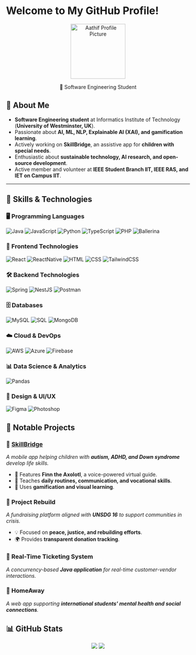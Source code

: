 # Welcome to My GitHub Profile!

<p align="center">
  <img src="https://avatars.githubusercontent.com/u/aathifawfer?v=4" alt="Aathif Profile Picture" width="150"/>
</p>

<p align="center">
  🚀 Software Engineering Student 
</p>

## 🌟 About Me  
- **Software Engineering student** at Informatics Institute of Technology (**University of Westminster, UK**).  
- Passionate about **AI, ML, NLP, Explainable AI (XAI), and gamification learning**.  
- Actively working on **SkillBridge**, an assistive app for **children with special needs**.  
- Enthusiastic about **sustainable technology, AI research, and open-source development**.  
- Active member and volunteer at **IEEE Student Branch IIT, IEEE RAS, and IET on Campus IIT**.  

---

## 🔧 Skills & Technologies
### 🖥️ Programming Languages  
![Java](https://img.shields.io/badge/Java-ED8B00?style=flat&logo=java&logoColor=white) ![JavaScript](https://img.shields.io/badge/JavaScript-F7DF1E?style=flat&logo=javascript&logoColor=black) ![Python](https://img.shields.io/badge/Python-3776AB?style=flat&logo=python&logoColor=white) ![TypeScript](https://img.shields.io/badge/TypeScript-3178C6?style=flat&logo=typescript&logoColor=white) ![PHP](https://img.shields.io/badge/PHP-777BB4?style=flat&logo=php&logoColor=white) ![Ballerina](https://img.shields.io/badge/Ballerina-000000?style=flat&logo=ballerina&logoColor=white)  

### 🎨 Frontend Technologies  
![React](https://img.shields.io/badge/React-61DAFB?style=flat&logo=react&logoColor=black) ![ReactNative](https://img.shields.io/badge/React%20Native-61DAFB?style=flat&logo=react&logoColor=black) ![HTML](https://img.shields.io/badge/HTML5-E34F26?style=flat&logo=html5&logoColor=white) ![CSS](https://img.shields.io/badge/CSS-1572B6?style=flat&logo=css3&logoColor=white) ![TailwindCSS](https://img.shields.io/badge/TailwindCSS-06B6D4?style=flat&logo=tailwindcss&logoColor=white)  

### 🛠️ Backend Technologies  
![Spring](https://img.shields.io/badge/Spring-6DB33F?style=flat&logo=spring&logoColor=white) ![NestJS](https://img.shields.io/badge/NestJS-E0234E?style=flat&logo=nestjs&logoColor=white) ![Postman](https://img.shields.io/badge/Postman-FF6C37?style=flat&logo=postman&logoColor=white)  

### 🗄️ Databases  
![MySQL](https://img.shields.io/badge/MySQL-4479A1?style=flat&logo=mysql&logoColor=white) ![SQL](https://img.shields.io/badge/SQL-4479A1?style=flat&logo=mysql&logoColor=white) ![MongoDB](https://img.shields.io/badge/MongoDB-47A248?style=flat&logo=mongodb&logoColor=white)  

### ☁️ Cloud & DevOps  
![AWS](https://img.shields.io/badge/AWS-232F3E?style=flat&logo=amazonaws&logoColor=white) ![Azure](https://img.shields.io/badge/Azure-0089D6?style=flat&logo=microsoftazure&logoColor=white) ![Firebase](https://img.shields.io/badge/Firebase-FFCA28?style=flat&logo=firebase&logoColor=white)  

### 📊 Data Science & Analytics  
![Pandas](https://img.shields.io/badge/Pandas-150458?style=flat&logo=pandas&logoColor=white)  

### 🎨 Design & UI/UX  
![Figma](https://img.shields.io/badge/Figma-F24E1E?style=flat&logo=figma&logoColor=white) ![Photoshop](https://img.shields.io/badge/Photoshop-31A8FF?style=flat&logo=adobephotoshop&logoColor=white)  

<!--
## 📚 Latest Blog Posts

<details>
  <summary>Click to expand</summary>
  <ul>
    <li><a href="#">Blog Post 1</a></li>
    <li><a href="#">Blog Post 2</a></li>
    <li><a href="#">Blog Post 3</a></li>
  </ul>
</details>

---

## 💡 Fun Fact

<details>
  <summary>Click to reveal a fun fact</summary>
  <p>I'm learning new things every day! 💡</p>
</details>

---
-->

## 📌 Notable Projects  
### 🔹 [SkillBridge](https://www.skillbridge.life/)  
_A mobile app helping children with **autism, ADHD, and Down syndrome** develop life skills._  
- 🦎 Features **Finn the Axolotl**, a voice-powered virtual guide.  
- 📱 Teaches **daily routines, communication, and vocational skills**.  
- 🎨 Uses **gamification and visual learning**.  

### 🔹 Project Rebuild  
_A fundraising platform aligned with **UNSDG 16** to support communities in crisis._  
- 💡 Focused on **peace, justice, and rebuilding efforts**.  
- 🌍 Provides **transparent donation tracking**.  

### 🔹 Real-Time Ticketing System  
_A concurrency-based **Java application** for real-time customer-vendor interactions._  

### 🔹 HomeAway  
_A web app supporting **international students' mental health and social connections**._  

## 📊 GitHub Stats

<div align="center">
  <img src="https://github-readme-stats.vercel.app/api?username=your-github-username&show_icons=true&hide_title=true&hide_border=true&count_private=true&theme=tokyonight" />
  <img src="https://github-readme-streak-stats.herokuapp.com/?user=your-github-username&theme=tokyonight" />
</div>



